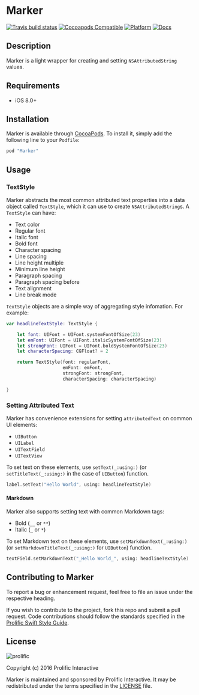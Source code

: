 # Marker

[![Travis build status](https://img.shields.io/travis/prolificinteractive/Marker.svg?style=flat-square)](https://travis-ci.org/prolificinteractive/Marker)
[![Cocoapods Compatible](https://img.shields.io/cocoapods/v/Marker.svg?style=flat-square)](https://img.shields.io/cocoapods/v/Marker.svg)
[![Platform](https://img.shields.io/cocoapods/p/Marker.svg?style=flat-square)](http://cocoadocs.org/docsets/Marker)
[![Docs](https://img.shields.io/cocoapods/metrics/doc-percent/Marker.svg?style=flat-square)](http://cocoadocs.org/docsets/Marker)

## Description

Marker is a light wrapper for creating and setting `NSAttributedString` values.

## Requirements

* iOS 8.0+

## Installation

Marker is available through [CocoaPods](http://cocoapods.org). To install it, simply add the following line to your `Podfile`:

```ruby
pod "Marker"
```

## Usage

### TextStyle

Marker abstracts the most common attributed text properties into a data object called `TextStyle`, which it can use to create `NSAttributedString`s. A `TextStyle` can have:

* Text color
* Regular font
* Italic font
* Bold font
* Character spacing
* Line spacing
* Line height multiple
* Minimum line height
* Paragraph spacing
* Paragraph spacing before
* Text alignment
* Line break mode

`TextStyle` objects are a simple way of aggregating style infomation. For example:

```swift
var headlineTextStyle: TextStyle {

    let font: UIFont = UIFont.systemFontOfSize(23)
    let emFont: UIFont = UIFont.italicSystemFontOfSize(23)
    let strongFont: UIFont = UIFont.boldSystemFontOfSize(23)
    let characterSpacing: CGFloat? = 2

    return TextStyle(font: regularFont,
                     emFont: emFont,
                     strongFont: strongFont,
                     characterSpacing: characterSpacing)

}
```

### Setting Attributed Text

Marker has convenience extensions for setting `attributedText` on common UI elements:

* `UIButton`
* `UILabel`
* `UITextField`
* `UITextView`

To set text on these elements, use `setText(_:using:)` (or `setTitleText(_:using:)` in the case of `UIButton`) function.

```swift
label.setText("Hello World", using: headlineTextStyle)
```

#### Markdown

Marker also supports setting text with common Markdown tags:

* Bold (`__` or `**`)
* Italic (`_` or `*`)

To set Markdown text on these elements, use `setMarkdownText(_:using:)` (or `setMarkdownTitleText(_:using:)` for `UIButton`) function.

```swift
textField.setMarkdownText("_Hello World_", using: headlineTextStyle)
```

## Contributing to Marker

To report a bug or enhancement request, feel free to file an issue under the respective heading.

If you wish to contribute to the project, fork this repo and submit a pull request. Code contributions should follow the standards specified in the [Prolific Swift Style Guide](https://github.com/prolificinteractive/swift-style-guide).

## License

![prolific](https://s3.amazonaws.com/prolificsitestaging/logos/Prolific_Logo_Full_Color.png)

Copyright (c) 2016 Prolific Interactive

Marker is maintained and sponsored by Prolific Interactive. It may be redistributed under the terms specified in the [LICENSE] file.

[LICENSE]: ./LICENSE
